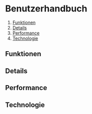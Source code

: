 # Benutzerhandbuch
1. [Funktionen](#funktionen)
2. [Details](#details)
3. [Performance](#performance)
4. [Technologie](#technologie)


## Funktionen
## Details
## Performance
## Technologie
